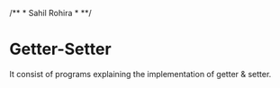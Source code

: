 /**
*
Sahil Rohira
*
**/

# Getter-Setter
It consist of programs explaining the implementation of getter &amp; setter.
